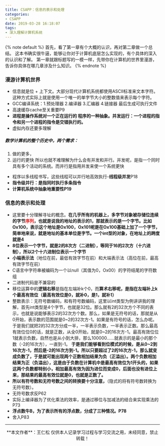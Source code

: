 ```yaml
---
title: CSAPP：信息的表示和处理
categories:
- CSAPP
date: 2019-03-28 16:18:07
tags:
- 深入理解计算机系统
---
```

{% note default %}
首先，看了第一章有个大概的认识，再对第二章做一个总结。
这本书确实很牛逼，能够让你对于计算机底层怎么实现的，有个具体的深入的认识和了解。
第一章就跟标题写的一模一样，先带你在计算机的世界里漫游，告诉你具体在哪几章涉及什么知识。
{% endnote %}
<!-- more -->

### 漫游计算机世界
- 信息就是位 + 上下文。大部分现代计算机系统都使用ASCII标准来文本字符。这种方式实际上就是使用一个唯一的单字节大小的整数值来表示每个字符。
- GCC编译系统：1.预处理器 2.编译器 3.汇编器 4.链接器  最后生成可执行文件
- 高速缓存cache至关重要P9
- **进程是操作系统对一个正在运行的 程序的一种抽象。并发运行：一个进程的指令和另一个进程的指令是交错执行的。**
- 虚拟内存还要多理解

##### 数学计算机的整个历史中，两个需求：
1. 做的更多，
2. 运行的更快
所以也就不难理解为什么会有并发和并行。并发呢，是指一个同时具有多个活动的系统。而并行是指用并发来使一个系统更快
- 程序以多线程书写，这些线程可以并行地高效执行-**线程级并发**P18
- **指令级并行：是指同时执行多条指令**
- **计算机系统中抽象地重要性P19**

### 信息的表示和处理
- 这里要十分理解寻址的概念。**在几乎所有的机器上，多字节对象被存储位连续的字节<font color = red>序列</font>，也就是说我的地址的表示的1，那就表示的是一个字节。比如Ox100，表示这个地址是Ox100，Ox101呢是在Ox100基础上加了一个字节，简单地来说，就是地址的基本单位是字节。一个int型的对象，在地址上的跨度就是4**
- **8位表示一个字节，就是2的8次方（二进制），等同于16的2次方（十六进制），所以2个十六进制位表示一个字节**
- **小端表示法**（地位在前，最低有效字节在前）和大端表示法（高位在前，最高有效字节在前）
- C语言中字符串被编码为一个以null（其值为0，Ox00）的字符结尾的字符数组
- 二进制代码是不兼容的
- 移位运算中的**逻辑右移**是指在左端补k个0，而**算术右移呢，是指在左端补上k个最高有效位（最高有效位是0，就补0，是1，就补1）**
- 整数表示：无符号数编码，和有符号数编码，这里以int类型为例讲讲我的理解，首先int类型是4个字节，也就是32位。那么就有2的32次方个不同的表示，也就是说能够表示2的32次方个数。那么，如果是无符号的话，那就是从0开始，表示数的范围就是0~2的32次方-1。如果是有符号的话，怎么办呢。于是我们就把2的32次方分成一半，一半表示负数，一半表示正数。那么最高有效位位0的话，就是正数，从全0开始，就是0~2的16次方-1。最高有效位位1就表示负数，自然也是从小到大排，那么100000……就表示的是最小的那个数（-2的16次方），一直到-1。
**于是我们能够看到位模式的时候，是从0~2到16次方-1，然后是-2的16次方到-1。所以只要超过了2的16次方-1，那么就变成负数了，于是就可能出现两个正数相加结果为负（正溢出）。两个负数相加结果为正（负溢出），这是由于负数在计算机中是最高有效位为1开头的，如果这两个负数都特别小，相加最高有效为因为进位而变成0，后面也没有进位上来，那结果的最高有效位就是0，也就是正数了。**
- **所以有符号数和无符号数之间的转换要十分注意，**（隐式的将有符号数转换为无符号数）。
- 无符号数求反P62
- 实际上编译器为了优化乘法的效率，是通过移位与加减法的结合来实现乘法的P73
- **浮点数牛B，为了表示所有的浮点数，分成了三种情况。P78**
- 舍入P83


---

<div align="center">
	**本文作者**：王仁松
	仅供本人记录学习过程与学习交流之用，未经同意，禁止转载！
</div>